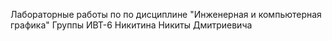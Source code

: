Лабораторные работы по по дисциплине "Инженерная и компьютерная графика"
Группы ИВТ-6
Никитина Никиты Дмитриевича
